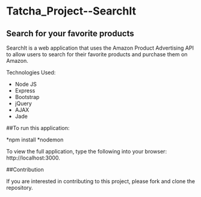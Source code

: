 # Tatcha_Project--SearchIt
## Search for your favorite products

SearchIt is a web application that uses the Amazon Product Advertising API to allow users to search for their favorite products and purchase them on Amazon. 

Technologies Used:
  * Node JS
  * Express
  * Bootstrap
  * jQuery
  * AJAX
  * Jade
  
##To run this application:

*npm install
*nodemon

To view the full application, type the following into your browser: http://localhost:3000.

##Contribution

If you are interested in contributing to this project, please fork and clone the repository.
  

